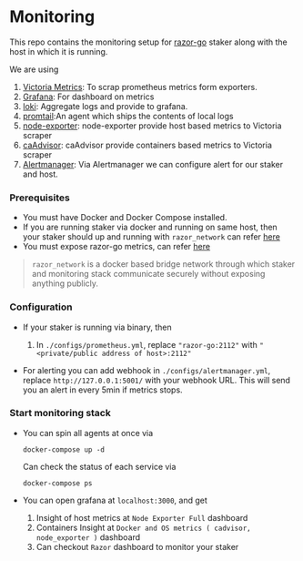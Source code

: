 # Monitoring

This repo contains the monitoring setup for [razor-go](https://github.com/razor-network/razor-go) staker along with the host in which it is running.


We are using
1.  [Victoria Metrics](https://victoriametrics.com/): To scrap prometheus metrics form exporters.
2. [Grafana](https://grafana.com/): For dashboard on metrics
3. [loki](https://grafana.com/oss/loki/): Aggregate logs and provide to grafana.
4. [promtail](https://grafana.com/docs/loki/latest/clients/promtail/):An agent which ships the contents of local logs
5. [node-exporter](https://prometheus.io/docs/guides/node-exporter/): node-exporter provide host based metrics to Victoria scraper
6. [caAdvisor](https://prometheus.io/docs/guides/cadvisor/): caAdvisor provide containers based metrics to Victoria scraper
7. [Alertmanager](https://github.com/prometheus/alertmanager.git): Via Alertmanager we can configure alert for our staker and host.


### Prerequisites 

- You must have Docker and Docker Compose installed.
- If you are running staker via docker and running on same host, then your staker should up and running with `razor_network` can refer [here](https://github.com/razor-network/razor-go/tree/v1-audit#docker-quick-start)
- You must expose razor-go metrics, can refer [here](https://github.com/razor-network/razor-go/tree/v1-audit#expose-metrics) 



> `razor_network` is a docker based bridge network through which staker and monitoring stack communicate securely without exposing anything publicly.



### Configuration 

- If your staker is running via binary, then 
    
    1. In `./configs/prometheus.yml`, replace `"razor-go:2112"` with `"<private/public address of host>:2112"`

- For alerting you can add webhook in `./configs/alertmanager.yml`, replace `http://127.0.0.1:5001/` with your webhook URL. This will send you an alert in every 5min if metrics stops.


### Start monitoring stack
-  You can spin all agents at once via 
        
    ```
    docker-compose up -d
    ``` 
    Can check the status of each service via
    ```
    docker-compose ps
    ```

- You can open grafana at `localhost:3000`, and get 
    1. Insight of host metrics at `Node Exporter Full` dashboard
    2. Containers Insight at `Docker and OS metrics ( cadvisor, node_exporter )` dashboard
    3. Can checkout `Razor` dashboard to monitor your staker
